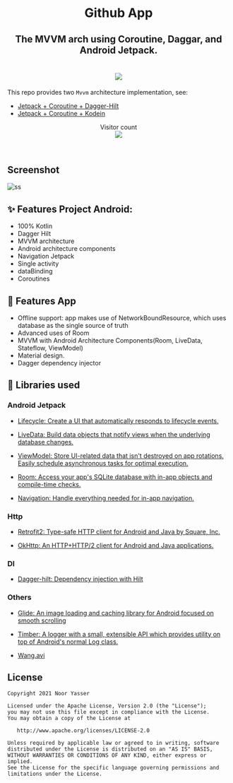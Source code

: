 <h1 align="center">Github App</h1>
<h2 align="center">The MVVM arch using Coroutine, Daggar, and Android Jetpack.</h2>
<h1 align = "center"><img src="https://user-images.githubusercontent.com/41232970/129377710-d639828b-f6d5-4454-ac82-be640a2043ca.gif"/></h1>

This repo provides two `Mvvm` architecture implementation, see:
 
* [Jetpack + Coroutine + Dagger-Hilt](https://github.com/qingmei2/MVVM-Architecture) 
* [Jetpack + Coroutine + Kodein](https://github.com/qingmei2/MVVM-Architecture/tree/kodein_coroutine_livedata) 
 
<p align="center"> 
  Visitor count<br>
  <img src="https://profile-counter.glitch.me/GithubAppNoor1yasser9/count.svg" />
</p>
<br/> 

## Screenshot
![ss](https://user-images.githubusercontent.com/41232970/129376139-516fc2d0-1e1e-42a5-98c1-0b468beff18c.png)

## ✨ Features Project Android:
- 100% Kotlin
- Dagger Hilt
- MVVM architecture
- Android architecture components
- Navigation Jetpack
- Single activity
- dataBinding
- Coroutines


## 🌟 Features App
- Offline support: app makes use of NetworkBoundResource, which uses database as the single source of truth
- Advanced uses of Room
- MVVM with Android Architecture Components(Room, LiveData, Stateflow, ViewModel)
- Material design.
- Dagger dependency injector


## 📃 Libraries used

### Android Jetpack
* [Lifecycle: Create a UI that automatically responds to lifecycle events.](https://developer.android.com/topic/libraries/architecture/lifecycle)

* [LiveData: Build data objects that notify views when the underlying database changes.](https://developer.android.com/topic/libraries/architecture/livedata)

* [ViewModel: Store UI-related data that isn't destroyed on app rotations. Easily schedule asynchronous tasks for optimal execution.](https://developer.android.com/topic/libraries/architecture/viewmodel)

* [Room: Access your app's SQLite database with in-app objects and compile-time checks.](https://developer.android.com/topic/libraries/architecture/room)

* [Navigation: Handle everything needed for in-app navigation.](https://developer.android.com/topic/libraries/architecture/navigation/)

### Http

* [Retrofit2: Type-safe HTTP client for Android and Java by Square, Inc.](https://github.com/square/retrofit)

* [OkHttp: An HTTP+HTTP/2 client for Android and Java applications.](https://github.com/square/okhttp)

### DI
* [Dagger-hilt: Dependency injection with Hilt](https://developer.android.com/training/dependency-injection/hilt-android)

### Others

* [Glide: An image loading and caching library for Android focused on smooth scrolling](https://github.com/bumptech/glide)

* [Timber: A logger with a small, extensible API which provides utility on top of Android's normal Log class.](https://github.com/JakeWharton/timber)

* [Wang.avi](https://github.com/81813780/AVLoadingIndicatorView)  


## License
    Copyright 2021 Noor Yasser

    Licensed under the Apache License, Version 2.0 (the "License");
    you may not use this file except in compliance with the License.
    You may obtain a copy of the License at

       http://www.apache.org/licenses/LICENSE-2.0

    Unless required by applicable law or agreed to in writing, software
    distributed under the License is distributed on an "AS IS" BASIS,
    WITHOUT WARRANTIES OR CONDITIONS OF ANY KIND, either express or implied.
    See the License for the specific language governing permissions and
    limitations under the License.


